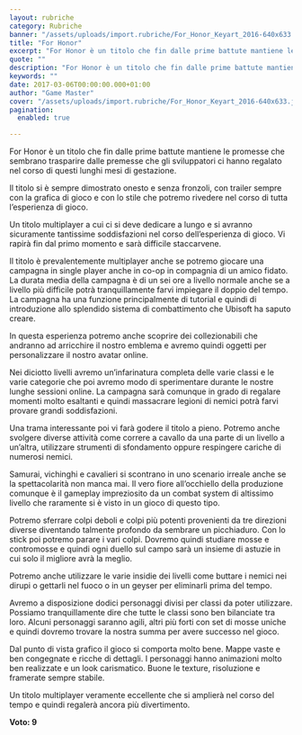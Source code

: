 ```yaml
---
layout: rubriche
category: Rubriche
banner: "/assets/uploads/import.rubriche/For_Honor_Keyart_2016-640x633.jpg"
title: "For Honor"
excerpt: "For Honor è un titolo che fin dalle prime battute mantiene le promesse che sembrano trasparire dalle premesse che gli sviluppatori ci hanno regalato nel corso di questi lunghi mesi di gestazione. Il titolo si è sempre dimostrato onesto e senza fronzoli, con trailer sempre con la grafica di gioco e con lo stile che [&hellip"
quote: ""
description: "For Honor è un titolo che fin dalle prime battute mantiene le promesse che sembrano trasparire dalle premesse che gli sviluppatori ci hanno regalato nel corso di questi lunghi mesi di gestazione. Il titolo si è sempre dimostrato onesto e senza fronzoli, con trailer sempre con la grafica di gioco e con lo stile che [&hellip"
keywords: ""
date: 2017-03-06T00:00:00.000+01:00
author: "Game Master"
cover: "/assets/uploads/import.rubriche/For_Honor_Keyart_2016-640x633.jpg"
pagination:
  enabled: true

---
```


  
For Honor è un titolo che fin dalle prime battute mantiene le promesse che sembrano trasparire dalle premesse che gli sviluppatori ci hanno regalato nel corso di questi lunghi mesi di gestazione.

Il titolo si è sempre dimostrato onesto e senza fronzoli, con trailer sempre con la grafica di gioco e con lo stile che potremo rivedere nel corso di tutta l’esperienza di gioco.

Un titolo multiplayer a cui ci si deve dedicare a lungo e si avranno sicuramente tantissime soddisfazioni nel corso dell’esperienza di gioco. Vi rapirà fin dal primo momento e sarà difficile staccarvene.

Il titolo è prevalentemente multiplayer anche se potremo giocare una campagna in single player anche in co-op in compagnia di un amico fidato. La durata media della campagna è di un sei ore a livello normale anche se a livello più difficile potrà tranquillamente farvi impiegare il doppio del tempo. La campagna ha una funzione principalmente di tutorial e quindi di introduzione allo splendido sistema di combattimento che Ubisoft ha saputo creare.

In questa esperienza potremo anche scoprire dei collezionabili che andranno ad arricchire il nostro emblema e avremo quindi oggetti per personalizzare il nostro avatar online.

Nei diciotto livelli avremo un’infarinatura completa delle varie classi e le varie categorie che poi avremo modo di sperimentare durante le nostre lunghe sessioni online. La campagna sarà comunque in grado di regalare momenti molto esaltanti e quindi massacrare legioni di nemici potrà farvi provare grandi soddisfazioni.

Una trama interessante poi vi farà godere il titolo a pieno. Potremo anche svolgere diverse attività come correre a cavallo da una parte di un livello a un’altra, utilizzare strumenti di sfondamento oppure respingere cariche di numerosi nemici.

Samurai, vichinghi e cavalieri si scontrano in uno scenario irreale anche se la spettacolarità non manca mai. Il vero fiore all’occhiello della produzione comunque è il gameplay impreziosito da un combat system di altissimo livello che raramente si è visto in un gioco di questo tipo.

Potremo sferrare colpi deboli e colpi più potenti provenienti da tre direzioni diverse diventando talmente profondo da sembrare un picchiaduro. Con lo stick poi potremo parare i vari colpi. Dovremo quindi studiare mosse e contromosse e quindi ogni duello sul campo sarà un insieme di astuzie in cui solo il migliore avrà la meglio.

Potremo anche utilizzare le varie insidie dei livelli come buttare i nemici nei dirupi o gettarli nel fuoco o in un geyser per eliminarli prima del tempo.

Avremo a disposizione dodici personaggi divisi per classi da poter utilizzare. Possiamo tranquillamente dire che tutte le classi sono ben bilanciate tra loro. Alcuni personaggi saranno agili, altri più forti con set di mosse uniche e quindi dovremo trovare la nostra summa per avere successo nel gioco.

Dal punto di vista grafico il gioco si comporta molto bene. Mappe vaste e ben congegnate e ricche di dettagli. I personaggi hanno animazioni molto ben realizzate e un look carismatico. Buone le texture, risoluzione e framerate sempre stabile.

Un titolo multiplayer veramente eccellente che si amplierà nel corso del tempo e quindi regalerà ancora più divertimento.

 **Voto: 9**